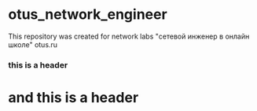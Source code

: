 # otus_network_engineer
This repository was created for network labs
"сетевой инженер в онлайн школе" otus.ru
### this is a header
# and this is a header